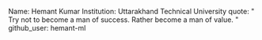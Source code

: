 Name: Hemant Kumar
Institution: Uttarakhand Technical University
quote: " Try not to become a man of success. Rather become a man of value. "
github_user: hemant-ml